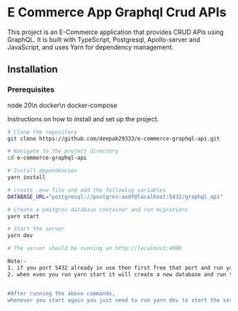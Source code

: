 # E Commerce App Graphql Crud APIs

This project is an E-Commerce application that provides CRUD APIs using GraphQL.
It is built with TypeScript, Postgresql, Apollo-server and JavaScript, and uses Yarn for dependency management.
## Installation


### Prerequisites
node 20\n
docker\n
docker-compose

Instructions on how to install and set up the project.

```bash
# Clone the repository
git clone https://github.com/deepak29333/e-commerce-graphql-api.git

# Navigate to the project directory
cd e-commerce-graphql-api

# Install dependencies
yarn install

# create .env file and add the following variables
DATABASE_URL="postgresql://postgres:asdf@localhost:5432/graphql_api"

# Create a postgres database container and run migrations
yarn start

# Start the server
yarn dev

# The server should be running on http://localhost:4000

Note:-
1. if you port 5432 already in use then first free that port and run yarn start or you can change the port in docker-compose.yml file.
2. when even you run yarn start it will create a new database and run the migrations so you don't need to run the migrations manually.


#After running the above commands,
whenever you start again you just need to run yarn dev to start the server.
